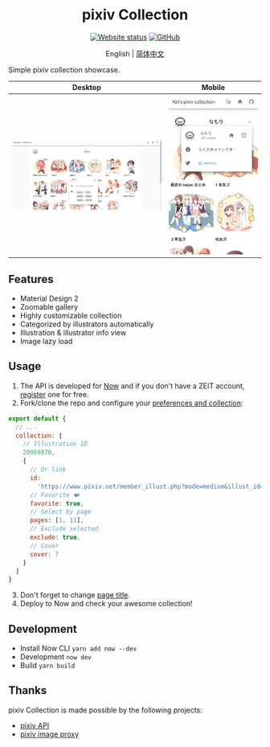 <h1 align="center">pixiv Collection</h1>

<div align="center">

[![Website status](https://img.shields.io/website/https/pixiv.now.sh.svg?style=for-the-badge)](https://pixiv.now.sh/)
[![GitHub](https://img.shields.io/github/license/kidonng/pixiv-collection.svg?style=for-the-badge)](LICENSE)

English | [简体中文](README-zh-CN.md)

</div>

Simple pixiv collection showcase.

| Desktop                      | Mobile                      |
| ---------------------------- | --------------------------- |
| ![](screenshots/desktop.png) | ![](screenshots/mobile.png) |

## Features

- Material Design 2
- Zoomable gallery
- Highly customizable collection
- Categorized by illustrators automatically
- Illustration & illustrator info view
- Image lazy load

## Usage

1. The API is developed for [Now](https://zeit.co/now) and if you don't have a ZEIT account, [register](https://zeit.co/signup) one for free.
2. Fork/clone the repo and configure your [preferences and collection](src/config.js):

  ```js
  export default {
    // ...
    collection: [
      // Illustration ID
      20959870,
      {
        // Or link
        id:
          'https://www.pixiv.net/member_illust.php?mode=medium&illust_id=20959870',
        // Favorite ❤️
        favorite: true,
        // Select by page
        pages: [1, 11],
        // Exclude selected
        exclude: true,
        // Cover
        cover: 7
      }
    ]
  }
  ```

3. Don't forget to change [page title](public/index.html#L5).
4. Deploy to Now and check your awesome collection!

## Development

- Install Now CLI `yarn add now --dev`
- Development `now dev`
- Build `yarn build`

## Thanks

pixiv Collection is made possible by the following projects:

- [pixiv API](https://api.imjad.cn/pixiv_v2.md)
- [pixiv image proxy](https://pixiv.cat/reverseproxy.html)
